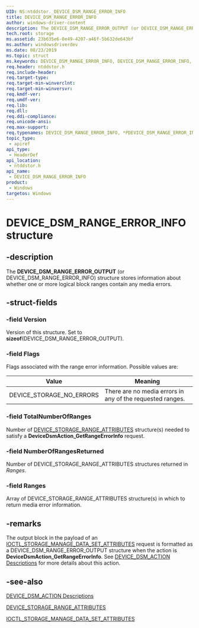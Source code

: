 ```yaml
---
UID: NS:ntddstor._DEVICE_DSM_RANGE_ERROR_INFO
title: DEVICE_DSM_RANGE_ERROR_INFO
author: windows-driver-content
description: The DEVICE_DSM_RANGE_ERROR_OUTPUT (or DEVICE_DSM_RANGE_ERROR_INFO) structure stores information about whether one or more logical block ranges contain any media errors.
tech.root: storage
ms.assetid: 23b635e6-0e49-4207-a46f-5b632de643bf
ms.author: windowsdriverdev
ms.date: 08/23/2019
ms.topic: struct
ms.keywords: DEVICE_DSM_RANGE_ERROR_INFO, DEVICE_DSM_RANGE_ERROR_INFO, *PDEVICE_DSM_RANGE_ERROR_INFO, DEVICE_DSM_RANGE_ERROR_OUTPUT, *PDEVICE_DSM_RANGE_ERROR_OUTPUT, 
req.header: ntddstor.h
req.include-header:
req.target-type:
req.target-min-winverclnt:
req.target-min-winversvr:
req.kmdf-ver:
req.umdf-ver:
req.lib:
req.dll:
req.ddi-compliance:
req.unicode-ansi:
req.max-support:
req.typenames: DEVICE_DSM_RANGE_ERROR_INFO, *PDEVICE_DSM_RANGE_ERROR_INFO, DEVICE_DSM_RANGE_ERROR_OUTPUT, *PDEVICE_DSM_RANGE_ERROR_OUTPUT
topic_type: 
 - apiref
api_type: 
 - HeaderDef
api_location: 
 - ntddstor.h
api_name: 
 - DEVICE_DSM_RANGE_ERROR_INFO
product: 
 - Windows
targetos: Windows
---
```


# DEVICE_DSM_RANGE_ERROR_INFO structure

## -description

The **DEVICE_DSM_RANGE_ERROR_OUTPUT** (or DEVICE_DSM_RANGE_ERROR_INFO) structure stores information about whether one or more logical block ranges contain any media errors.

## -struct-fields

### -field Version

Version of this structure. Set to **sizeof**(DEVICE_DSM_RANGE_ERROR_OUTPUT).

### -field Flags

Flags associated with the range error information. Possible values are:

| Value | Meaning |
| ----- | ------- |
| DEVICE_STORAGE_NO_ERRORS | There are no media errors in any of the requested ranges. |

### -field TotalNumberOfRanges

Number of [DEVICE_STORAGE_RANGE_ATTRIBUTES](ns-ntddstor_device_storage_range_attributes.md) structure(s) needed to satisfy a **DeviceDsmAction_GetRangeErrorInfo** request.

### -field NumberOfRangesReturned

Number of DEVICE_STORAGE_RANGE_ATTRIBUTES structures returned in *Ranges*.

### -field Ranges

Array of DEVICE_STORAGE_RANGE_ATTRIBUTES structure(s) in which to return media error information.

## -remarks

The output block in the payload of an [IOCTL_STORAGE_MANAGE_DATA_SET_ATTRIBUTES](https://docs.microsoft.com/windows-hardware/drivers/ddi/content/ntddstor/ni-ntddstor-ioctl_storage_manage_data_set_attributes) request is formatted as a DEVICE_DSM_RANGE_ERROR_OUTPUT structure when the action is **DeviceDsmAction_GetRangeErrorInfo**. See [DEVICE_DSM_ACTION Descriptions](https://docs.microsoft.com/windows-hardware/drivers/storage/device-dsm-action-descriptions) for more details about this action.

## -see-also

[DEVICE_DSM_ACTION Descriptions](https://docs.microsoft.com/windows-hardware/drivers/storage/device-dsm-action-descriptions)

[DEVICE_STORAGE_RANGE_ATTRIBUTES](ns-ntddstor_device_storage_range_attributes.md)

[IOCTL_STORAGE_MANAGE_DATA_SET_ATTRIBUTES](https://docs.microsoft.com/windows-hardware/drivers/ddi/content/ntddstor/ni-ntddstor-ioctl_storage_manage_data_set_attributes)
